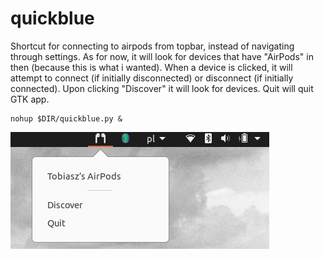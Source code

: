 # quickblue
Shortcut for connecting to airpods from topbar, instead of navigating through settings.
As for now, it will look for devices that have "AirPods" in then (because this is what i wanted).
When a device is clicked, it will attempt to connect (if initially disconnected) or disconnect (if initially connected).
Upon clicking "Discover" it will look for devices. Quit will quit GTK app.

```commandline
nohup $DIR/quickblue.py &
```

![presentation](screenshot.png)